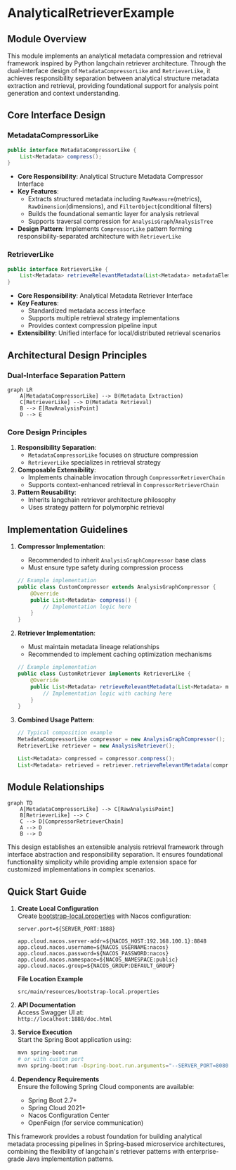 # AnalyticalRetrieverExample

## Module Overview

This module implements an analytical metadata compression and retrieval framework inspired by Python langchain retriever architecture. Through the dual-interface design of `MetadataCompressorLike` and `RetrieverLike`, it achieves responsibility separation between analytical structure metadata extraction and retrieval, providing foundational support for analysis point generation and context understanding.

## Core Interface Design

### MetadataCompressorLike

```java
public interface MetadataCompressorLike {
    List<Metadata> compress();
}
```

- **Core Responsibility**: Analytical Structure Metadata Compressor Interface
- **Key Features**:
  - Extracts structured metadata including `RawMeasure`(metrics), `RawDimension`(dimensions), and `FilterObject`(conditional filters)
  - Builds the foundational semantic layer for analysis retrieval
  - Supports traversal compression for `AnalysisGraph`/`AnalysisTree`
- **Design Pattern**: Implements `CompressorLike` pattern forming responsibility-separated architecture with `RetrieverLike`

### RetrieverLike

```java
public interface RetrieverLike {
    List<Metadata> retrieveRelevantMetadata(List<Metadata> metadataElements);
}
```

- **Core Responsibility**: Analytical Metadata Retriever Interface
- **Key Features**:
  - Standardized metadata access interface
  - Supports multiple retrieval strategy implementations
  - Provides context compression pipeline input
- **Extensibility**: Unified interface for local/distributed retrieval scenarios

## Architectural Design Principles

### Dual-Interface Separation Pattern

```mermaid
graph LR
    A[MetadataCompressorLike] --> B(Metadata Extraction)
    C[RetrieverLike] --> D(Metadata Retrieval)
    B --> E[RawAnalysisPoint]
    D --> E
```

### Core Design Principles

1. **Responsibility Separation**:
   - `MetadataCompressorLike` focuses on structure compression
   - `RetrieverLike` specializes in retrieval strategy
2. **Composable Extensibility**:
   - Implements chainable invocation through `CompressorRetrieverChain`
   - Supports context-enhanced retrieval in `CompressorRetrieverChain`
3. **Pattern Reusability**:
   - Inherits langchain retriever architecture philosophy
   - Uses strategy pattern for polymorphic retrieval

## Implementation Guidelines

1. **Compressor Implementation**:
   - Recommended to inherit `AnalysisGraphCompressor` base class
   - Must ensure type safety during compression process
   ```java
   // Example implementation
   public class CustomCompressor extends AnalysisGraphCompressor {
       @Override
       public List<Metadata> compress() {
           // Implementation logic here
       }
   }
   ```

2. **Retriever Implementation**:
   - Must maintain metadata lineage relationships
   - Recommended to implement caching optimization mechanisms
   ```java
   // Example implementation
   public class CustomRetriever implements RetrieverLike {
       @Override
       public List<Metadata> retrieveRelevantMetadata(List<Metadata> metadataElements) {
           // Implementation logic with caching here
       }
   }
   ```

3. **Combined Usage Pattern**:
   ```java
   // Typical composition example
   MetadataCompressorLike compressor = new AnalysisGraphCompressor();
   RetrieverLike retriever = new AnalysisRetriever();
   
   List<Metadata> compressed = compressor.compress();
   List<Metadata> retrieved = retriever.retrieveRelevantMetadata(compressed);
   ```

## Module Relationships

```mermaid
graph TD
    A[MetadataCompressorLike] --> C[RawAnalysisPoint]
    B[RetrieverLike] --> C
    C --> D[CompressorRetrieverChain]
    A --> D
    B --> D
```

This design establishes an extensible analysis retrieval framework through interface abstraction and responsibility separation. It ensures foundational functionality simplicity while providing ample extension space for customized implementations in complex scenarios.

## Quick Start Guide

1. **Create Local Configuration**  
   Create [bootstrap-local.properties](file:///home/lmq/projects/notes_examples/templates/src/java/spring_mvcweb_analytical_retriever_module/src/main/resources/bootstrap-local.properties) with Nacos configuration:
   ```
   server.port=${SERVER_PORT:1888}

   app.cloud.nacos.server-addr=${NACOS_HOST:192.168.100.1}:8848
   app.cloud.nacos.username=${NACOS_USERNAME:nacos}
   app.cloud.nacos.password=${NACOS_PASSWORD:nacos}
   app.cloud.nacos.namespace=${NACOS_NAMESPACE:public}
   app.cloud.nacos.group=${NACOS_GROUP:DEFAULT_GROUP}
   ```

   **File Location Example**  
   ```
   src/main/resources/bootstrap-local.properties
   ```

2. **API Documentation**  
   Access Swagger UI at:  
   `http://localhost:1888/doc.html`

3. **Service Execution**  
   Start the Spring Boot application using:
   ```bash
   mvn spring-boot:run
   # or with custom port
   mvn spring-boot:run -Dspring-boot.run.arguments="--SERVER_PORT=8080"
   ```

4. **Dependency Requirements**  
   Ensure the following Spring Cloud components are available:
   - Spring Boot 2.7+
   - Spring Cloud 2021+
   - Nacos Configuration Center
   - OpenFeign (for service communication)

This framework provides a robust foundation for building analytical metadata processing pipelines in Spring-based microservice architectures, combining the flexibility of langchain's retriever patterns with enterprise-grade Java implementation patterns.
